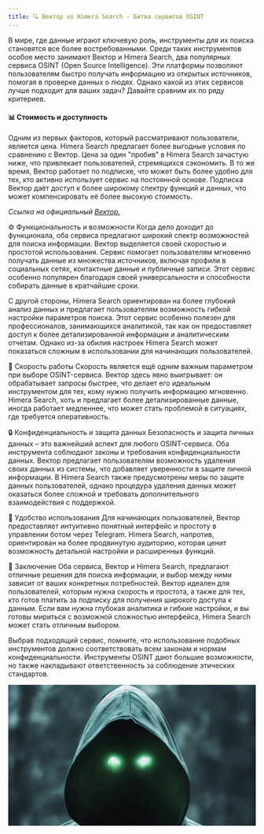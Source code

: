 ```yaml
---
title: 🔍 Вектор vs Himera Search - Битва сервисов OSINT
---
```


В мире, где данные играют ключевую роль, инструменты для их поиска становятся все более востребованными. Среди таких инструментов особое место занимают Вектор и Himera Search, два популярных сервиса OSINT (Open Source Intelligence). Эти платформы позволяют пользователям быстро получать информацию из открытых источников, помогая в проверке данных о людях. Однако какой из этих сервисов лучше подходит для ваших задач? Давайте сравним их по ряду критериев.

#### 📊 Стоимость и доступность 

Одним из первых факторов, который рассматривают пользователи, является цена. Himera Search предлагает более выгодные условия по сравнению с Вектор. Цена за один "пробив" в Himera Search зачастую ниже, что привлекает пользователей, стремящихся сэкономить. В то же время, Вектор работает по подписке, что может быть более удобно для тех, кто активно использует сервис на постоянной основе. Подписка Вектор даёт доступ к более широкому спектру функций и данных, что может компенсировать её более высокую стоимость.

*Ссылка на официальный [Вектор.](https://probivbot.pro/Vektor/)*

⚙️ Функциональность и возможности Когда дело доходит до функционала, оба сервиса предлагают широкий спектр возможностей для поиска информации. Вектор выделяется своей скоростью и простотой использования. Сервис помогает пользователям мгновенно получать данные из множества источников, включая профили в социальных сетях, контактные данные и публичные записи. Этот сервис особенно популярен благодаря своей универсальности и способности собирать данные в кратчайшие сроки.

С другой стороны, Himera Search ориентирован на более глубокий анализ данных и предлагает пользователям возможность гибкой настройки параметров поиска. Этот сервис особенно полезен для профессионалов, занимающихся аналитикой, так как он предоставляет доступ к более детализированной информации и аналитическим отчетам. Однако из-за обилия настроек Himera Search может показаться сложным в использовании для начинающих пользователей.

📍 Скорость работы Скорость является ещё одним важным параметром при выборе OSINT-сервиса. Вектор здесь явно выигрывает: он обрабатывает запросы быстрее, что делает его идеальным инструментом для тех, кому нужно получить информацию мгновенно. Himera Search, хоть и предлагает более детализированные данные, иногда работает медленнее, что может стать проблемой в ситуациях, где требуется оперативность.

🔒 Конфиденциальность и защита данных Безопасность и защита личных данных – это важнейший аспект для любого OSINT-сервиса. Оба инструмента соблюдают законы и требования конфиденциальности данных. Вектор предлагает пользователям возможность удаления своих данных из системы, что добавляет уверенности в защите личной информации. В Himera Search также предусмотрены меры по защите данных пользователей, однако процедура удаления данных может оказаться более сложной и требовать дополнительного взаимодействия с поддержкой.

📌 Удобство использования Для начинающих пользователей, Вектор предоставляет интуитивно понятный интерфейс и простоту в управлении ботом через Telegram. Himera Search, напротив, ориентирован на более продвинутую аудиторию, которая ценит возможность детальной настройки и расширенных функций.

🚀 Заключение Оба сервиса, Вектор и Himera Search, предлагают отличные решения для поиска информации, и выбор между ними зависит от ваших конкретных потребностей. Вектор идеален для пользователей, которым нужна скорость и простота, а также для тех, кто готов платить за подписку для получения широкого доступа к данным. Если вам нужна глубокая аналитика и гибкие настройки, и вы готовы мириться с возможной сложностью интерфейса, Himera Search может стать отличным выбором.

Выбрав подходящий сервис, помните, что использование подобных инструментов должно соответствовать всем законам и нормам конфиденциальности. Инструменты OSINT дают большие возможности, но также накладывают ответственность за соблюдение этических стандартов.

![](/images/glaz5.webp)
